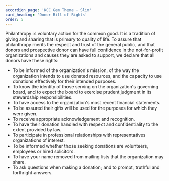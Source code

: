 ```yaml
---
accordion_page: 'KCC Gem Theme - Slim'
card_heading: 'Donor Bill of Rights'
order: 5
---
```


<p>Philanthropy is voluntary action for the common good. It is a tradition of giving and sharing that is primary to quality of life. To assure that philanthropy merits the respect and trust of the general public, and that donors and prospective donor can have full confidence in the not-for-profit organizations and causes they are asked to support, we declare that all donors have these rights:</p>
<ul>
    <li>To be informed of the organization's mission, of the way the organization intends to use donated resources, and the capacity to use donations effectively for their intended purposes.</li>
    <li>To know the identity of those serving on the organization's governing board, and to expect the board to exercise prudent judgment in its stewardship responsibilities.</li>
    <li>To have access to the organization's most recent financial statements.</li>
    <li>To be assured their gifts will be used for the purposes for which they were given.</li>
    <li>To receive appropriate acknowledgement and recognition.</li>
    <li>To have their donation handled with respect and confidentiality to the extent provided by law.</li>
    <li>To participate in professional relationships with representatives organizations of interest.</li>
    <li>To be informed whether those seeking donations are volunteers, employees or hired solicitors.</li>
    <li>To have your name removed from mailing lists that the organization may share.</li>
    <li>To ask questions when making a donation; and to prompt, truthful and forthright answers.</li>
</ul>
